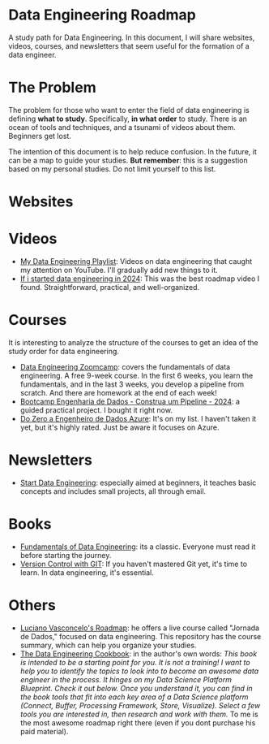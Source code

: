 # **Data Engineering Roadmap**
A study path for Data Engineering. In this document, I will share websites, videos, courses, and newsletters that seem useful for the formation of a data engineer.

# **The Problem**
The problem for those who want to enter the field of data engineering is defining **what to study**. Specifically, **in what order** to study. There is an ocean of tools and techniques, and a tsunami of videos about them. Beginners get lost.

The intention of this document is to help reduce confusion. In the future, it can be a map to guide your studies. **But remember**: this is a suggestion based on my personal studies. Do not limit yourself to this list.

# **Websites**

# **Videos**
- [My Data Engineering Playlist](https://youtube.com/playlist?list=PLJRc2mX8RN4XKLt6jsXHCpqRawixmsPjr&si=YMCL9dfwZB5JU8HI): Videos on data engineering that caught my attention on YouTube. I'll gradually add new things to it.
- [If i started data engineering in 2024](https://youtu.be/o8KGOVQa_q0?si=sVYmmRMinitl4tOJ): This was the best roadmap video I found. Straightforward, practical, and well-organized.

# **Courses**
It is interesting to analyze the structure of the courses to get an idea of the study order for data engineering.

- [Data Engineering Zoomcamp](https://datatalks.club/blog/data-engineering-zoomcamp.html): covers the fundamentals of data engineering. A free 9-week course. In the first 6 weeks, you learn the fundamentals, and in the last 3 weeks, you develop a pipeline from scratch. And there are homework at the end of each week!
- [Bootcamp Engenharia de Dados - Construa um Pipeline - 2024](https://www.udemy.com/course/bootcamp-engenharia-de-dados/?couponCode=ACCAGE0923): a guided practical project. I bought it right now.
- [Do Zero a Engenheiro de Dados Azure](https://www.udemy.com/course/zeroaengenheirodedados/): It's on my list. I haven't taken it yet, but it's highly rated. Just be aware it focuses on Azure.

# **Newsletters**
- [Start Data Engineering](https://www.startdataengineering.com/): especially aimed at beginners, it teaches basic concepts and includes small projects, all through email.

# **Books**
- [Fundamentals of Data Engineering](https://www.amazon.com.br/dp/1098108302): its a classic. Everyone must read it before starting the journey.
- [Version Control with GIT](https://www.amazon.com.br/Version-Control-Git-Collaborative-Development-dp-1492091197/dp/1492091197): If you haven't mastered Git yet, it's time to learn. In data engineering, it's essential.

# **Others**
- [Luciano Vasconcelo's Roadmap](https://github.com/lvgalvao/data-engineering-roadmap): he offers a live course called "Jornada de Dados," focused on data engineering. This repository has the course summary, which can help you organize your studies.
- [The Data Engineering Cookbook](https://github.com/andkret/Cookbook?tab=readme-ov-file): in the author's own words: *This book is intended to be a starting point for you. It is not a training! I want to help you to identify the topics to look into to become an awesome data engineer in the process. It hinges on my Data Science Platform Blueprint. Check it out below. Once you understand it, you can find in the book tools that fit into each key area of a Data Science platform (Connect, Buffer, Processing Framework, Store, Visualize).  Select a few tools you are interested in, then research and work with them.* To me is the most awesome roadmap right there (even if you dont purchase his paid material).
